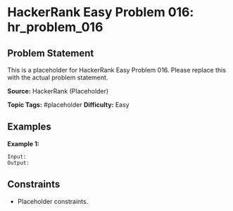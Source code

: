 # HackerRank Easy Problem 016: hr_problem_016

## Problem Statement

This is a placeholder for HackerRank Easy Problem 016.
Please replace this with the actual problem statement.

**Source:** HackerRank (Placeholder)

**Topic Tags:** #placeholder
**Difficulty:** Easy

## Examples

**Example 1:**

```
Input:
Output:
```

## Constraints

- Placeholder constraints.
